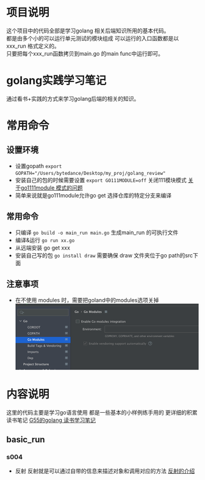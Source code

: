 # 项目说明
这个项目中的代码全部是学习golang 相关后端知识所用的基本代码。   
都是由多个小的可以运行单元测试的模块组成 可以运行的入口函数都是以 xxx_run 格式定义的。    
只要把每个xxx_run函数拷贝到main.go 的main func中运行即可。

# golang实践学习笔记
通过看书+实践的方式来学习golang后端的相关的知识。


# 常用命令
## 设置环境
- 设置gopath `export GOPATH="/Users/bytedance/Desktop/my_proj/golang_review"`
- 安装自己的包的时候需要设置 `export GO111MODULE=off` 关闭111模块模式 [关于go1111module 模式的问题](https://learnku.com/go/t/39086#449e69) 
- 简单来说就是go111module允许go get 选择仓库的特定分支来编译

## 常用命令 
- 只编译 `go build -o main_run main.go`  生成main_run 的可执行文件
- 编译&运行 `go run xx.go`
- 从远端安装 go get xxx
- 安装自己写的包 `go install draw` 需要确保 draw 文件夹位于go path的src下面

## 注意事项
- 在不使用 modules 时，需要把goland中的modules选项关掉
![img.png](img.png)

# 内容说明
这里的代码主要是学习go语言使用 都是一些基本的小样例练手用的
更详细的积累    
读书笔记 [G55的golang 读书学习笔记](https://note.youdao.com/s/YrvSqmG2)

## basic_run
### s004 
- 反射 反射就是可以通过自带的信息来描述对象和调用对应的方法 [反射的介绍](https://juejin.cn/post/6844903559335526407)